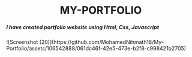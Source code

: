 <center><h1>MY-PORTFOLIO</h1></center>
<p><h5>I have created portfolio website using Html, Css, Javascript</h5>![Screenshot (20)](https://github.com/MohamedNihmath18/My-Portfolio/assets/106542888/061dc46f-42e5-473e-b2f8-c998421b2705)
</p>

